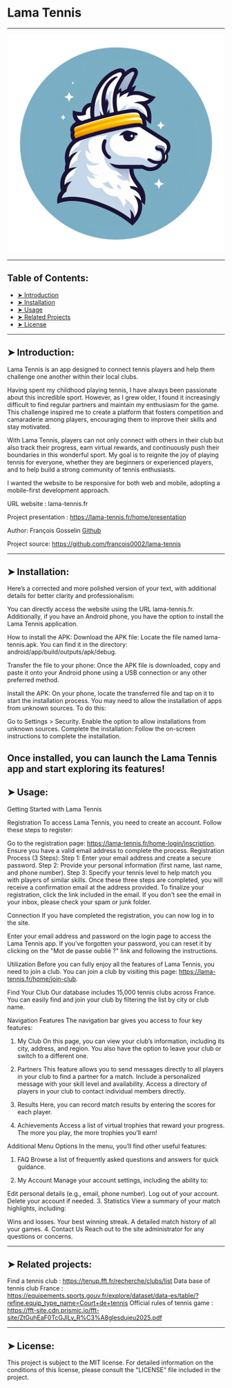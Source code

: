 # Lama Tennis
----------

![Duo](https://github.com/francois0002/lama-tennis/blob/dev/public/level/logo-rond.png)

----------

## Table of Contents:

- [➤ Introduction](https://github.com/francois0002/lama-tennis#-introduction)
- [➤ Installation](https://github.com/francois0002/lama-tennis#-installation)
- [➤ Usage](https://github.com/francois0002/lama-tennis#-usage)
- [➤ Related Projects](https://github.com/francois0002/lama-tennis#-related-projects)
- [➤ License](https://github.com/francois0002/lama-tennis#-license)

----------

## ➤ Introduction:

Lama Tennis is an app designed to connect tennis players and help them challenge one another within their local clubs.

Having spent my childhood playing tennis, I have always been passionate about this incredible sport. However, as I grew older, I found it increasingly difficult to find regular partners and maintain my enthusiasm for the game. This challenge inspired me to create a platform that fosters competition and camaraderie among players, encouraging them to improve their skills and stay motivated.

With Lama Tennis, players can not only connect with others in their club but also track their progress, earn virtual rewards, and continuously push their boundaries in this wonderful sport. My goal is to reignite the joy of playing tennis for everyone, whether they are beginners or experienced players, and to help build a strong community of tennis enthusiasts.

I wanted the website to be responsive for both web and mobile, adopting a mobile-first development approach.

URL website : lama-tennis.fr

Project presentation : https://lama-tennis.fr/home/presentation

Author: François Gosselin [Github](https://github.com/francois0002)

Project source: https://github.com/francois0002/lama-tennis


----------

## ➤ Installation:


Here’s a corrected and more polished version of your text, with additional details for better clarity and professionalism:

You can directly access the website using the URL lama-tennis.fr. Additionally, if you have an Android phone, you have the option to install the Lama Tennis application.

How to install the APK:
Download the APK file:
Locate the file named lama-tennis.apk. You can find it in the directory:
android/app/build/outputs/apk/debug.

Transfer the file to your phone:
Once the APK file is downloaded, copy and paste it onto your Android phone using a USB connection or any other preferred method.

Install the APK:
On your phone, locate the transferred file and tap on it to start the installation process. You may need to allow the installation of apps from unknown sources. To do this:

Go to Settings > Security.
Enable the option to allow installations from unknown sources.
Complete the installation:
Follow the on-screen instructions to complete the installation.

Once installed, you can launch the Lama Tennis app and start exploring its features!
----------

## ➤ Usage:

Getting Started with Lama Tennis

Registration
To access Lama Tennis, you need to create an account.
Follow these steps to register:

Go to the registration page: https://lama-tennis.fr/home-login/inscription.
Ensure you have a valid email address to complete the process.
Registration Process (3 Steps):
Step 1: Enter your email address and create a secure password.
Step 2: Provide your personal information (first name, last name, and phone number).
Step 3: Specify your tennis level to help match you with players of similar skills.
Once these three steps are completed, you will receive a confirmation email at the address provided. To finalize your registration, click the link included in the email. If you don't see the email in your inbox, please check your spam or junk folder.

Connection
If you have completed the registration, you can now log in to the site.

Enter your email address and password on the login page to access the Lama Tennis app.
If you’ve forgotten your password, you can reset it by clicking on the "Mot de passe oublié ?" link and following the instructions.

Utilization
Before you can fully enjoy all the features of Lama Tennis, you need to join a club.
You can join a club by visiting this page: https://lama-tennis.fr/home/join-club.

Find Your Club
Our database includes 15,000 tennis clubs across France. You can easily find and join your club by filtering the list by city or club name.

Navigation Features
The navigation bar gives you access to four key features:

1. My Club
On this page, you can view your club’s information, including its city, address, and region.
You also have the option to leave your club or switch to a different one.

2. Partners
This feature allows you to send messages directly to all players in your club to find a partner for a match.
Include a personalized message with your skill level and availability.
Access a directory of players in your club to contact individual members directly.

3. Results
Here, you can record match results by entering the scores for each player.

4. Achievements
Access a list of virtual trophies that reward your progress. The more you play, the more trophies you’ll earn!

Additional Menu Options
In the menu, you’ll find other useful features:

1. FAQ
Browse a list of frequently asked questions and answers for quick guidance.

2. My Account
Manage your account settings, including the ability to:

Edit personal details (e.g., email, phone number).
Log out of your account.
Delete your account if needed.
3. Statistics
View a summary of your match highlights, including:

Wins and losses.
Your best winning streak.
A detailed match history of all your games.
4. Contact Us
Reach out to the site administrator for any questions or concerns.

----------


## ➤ Related projects:

Find a tennis club : https://tenup.fft.fr/recherche/clubs/list
Data base of tennis club France : https://equipements.sports.gouv.fr/explore/dataset/data-es/table/?refine.equip_type_name=Court+de+tennis
Official rules of tennis game : https://fft-site.cdn.prismic.io/fft-site/ZtGuhEaF0TcGJlLv_R%C3%A8glesdujeu2025.pdf


----------



## ➤ License:

This project is subject to the MIT license. For detailed information on the conditions of this license, please consult the "LICENSE" file included in the project.
